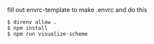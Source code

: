 fill out envrc-template to make .envrc and do this

```shell
$ direnv allow .
$ npm install
$ npm run visualize-scheme
```
